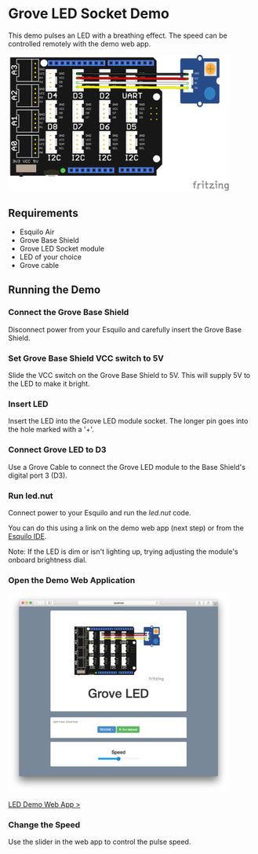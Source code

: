 # Grove LED Socket Demo

This demo pulses an LED with a breathing effect. The speed can be controlled remotely with the demo web app.

<img src="files/led.png" style="max-width: 450px;">

## Requirements

* Esquilo Air
* Grove Base Shield
* Grove LED Socket module
* LED of your choice 
* Grove cable

## Running the Demo

### Connect the Grove Base Shield

Disconnect power from your Esquilo and carefully insert the Grove Base Shield.

### Set Grove Base Shield VCC switch to 5V

Slide the VCC switch on the Grove Base Shield to 5V. This will supply 5V to the LED to make it bright.

### Insert LED

Insert the LED into the Grove LED module socket. The longer pin goes into the hole marked with a '+'.

### Connect Grove LED to D3

Use a Grove Cable to connect the Grove LED module to the Base Shield's digital port 3 (D3).

### Run led.nut

Connect power to your Esquilo and run the *led.nut* code.

You can do this using a link on the demo web app (next step) or from the [Esquilo IDE](/).

Note: If the LED is dim or isn't lighting up, trying adjusting the module's onboard brightness dial.

### Open the Demo Web Application

<img src="files/ledWebApp.png" style="max-width: 450px;">

[LED Demo Web App >](led.html)

### Change the Speed

Use the slider in the web app to control the pulse speed. 
